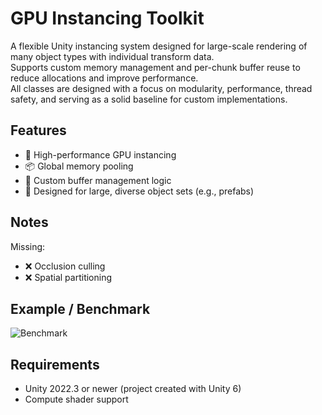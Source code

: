# GPU Instancing Toolkit

A flexible Unity instancing system designed for large-scale rendering of many object types with individual transform data.  
Supports custom memory management and per-chunk buffer reuse to reduce allocations and improve performance.  
All classes are designed with a focus on modularity, performance, thread safety, and serving as a solid baseline for custom implementations.

## Features

- 🚀 High-performance GPU instancing
- 📦 Global memory pooling
- 🧠 Custom buffer management logic
- 🎯 Designed for large, diverse object sets (e.g., prefabs)

## Notes

Missing:
- ❌ Occlusion culling
- ❌ Spatial partitioning

## Example / Benchmark

![Benchmark](img/benchmark.png)

## Requirements

- Unity 2022.3 or newer (project created with Unity 6)
- Compute shader support